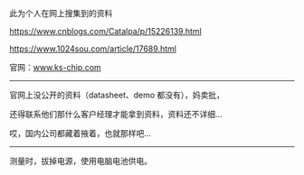 此为个人在网上搜集到的资料

https://www.cnblogs.com/Catalpa/p/15226139.html

https://www.1024sou.com/article/17689.html

官网：www.ks-chip.com

---

官网上没公开的资料（datasheet、demo 都没有），妈卖批，

还得联系他们那什么客户经理才能拿到资料，资料还不详细...

哎，国内公司都藏着掖着，也就那样吧...

---

测量时，拔掉电源，使用电脑电池供电。